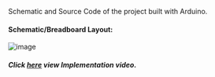 Schematic and Source Code of the project built with Arduino.

#### Schematic/Breadboard Layout:

![image](https://drive.google.com/uc?export=view&id=1adnadMur4jSpN-Dn0lqFHOc1KxFsJbPv)


##### Click [here](https://drive.google.com/file/d/1zDltU4Trt19IaUlYUzRrYIIvIiAWL0lu/view?usp=sharing) view Implementation video.